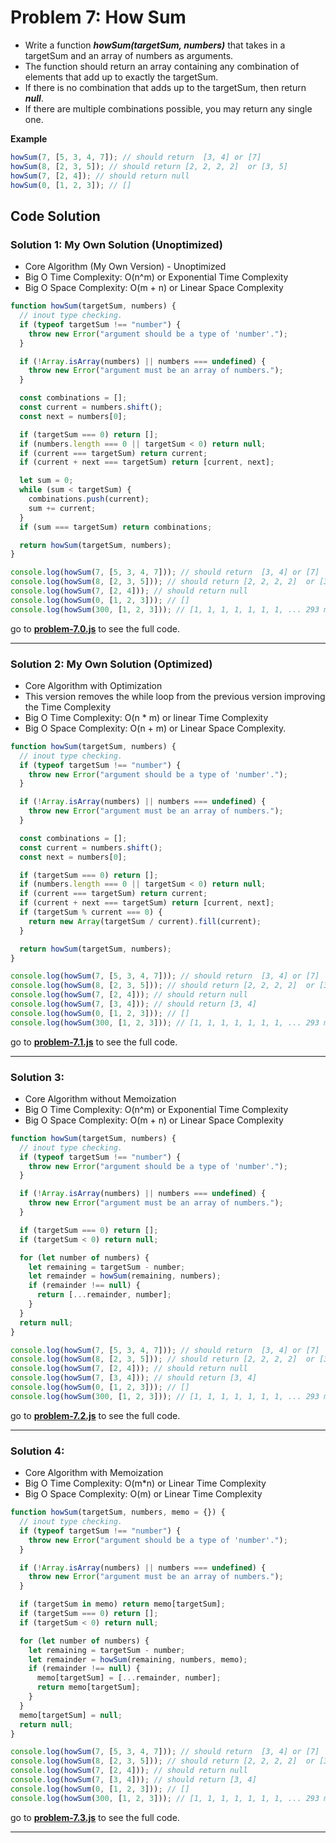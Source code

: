 # Problem 7: How Sum

- Write a function **_howSum(targetSum, numbers)_** that takes in a targetSum and an array of numbers as arguments.
- The function should return an array containing any combination of elements that add up to exactly the targetSum.
- If there is no combination that adds up to the targetSum, then return **_null_**.
- If there are multiple combinations possible, you may return any single one.

**Example**

```javascript
howSum(7, [5, 3, 4, 7]); // should return  [3, 4] or [7]
howSum(8, [2, 3, 5]); // should return [2, 2, 2, 2]  or [3, 5]
howSum(7, [2, 4]); // should return null
howSum(0, [1, 2, 3]); // []
```

## Code Solution

### Solution 1: My Own Solution (Unoptimized)

- Core Algorithm (My Own Version) - Unoptimized
- Big O Time Complexity: O(n^m) or Exponential Time Complexity
- Big O Space Complexity: O(m + n) or Linear Space Complexity

```javascript
function howSum(targetSum, numbers) {
  // inout type checking.
  if (typeof targetSum !== "number") {
    throw new Error("argument should be a type of 'number'.");
  }

  if (!Array.isArray(numbers) || numbers === undefined) {
    throw new Error("argument must be an array of numbers.");
  }

  const combinations = [];
  const current = numbers.shift();
  const next = numbers[0];

  if (targetSum === 0) return [];
  if (numbers.length === 0 || targetSum < 0) return null;
  if (current === targetSum) return current;
  if (current + next === targetSum) return [current, next];

  let sum = 0;
  while (sum < targetSum) {
    combinations.push(current);
    sum += current;
  }
  if (sum === targetSum) return combinations;

  return howSum(targetSum, numbers);
}

console.log(howSum(7, [5, 3, 4, 7])); // should return  [3, 4] or [7]
console.log(howSum(8, [2, 3, 5])); // should return [2, 2, 2, 2]  or [3, 5]
console.log(howSum(7, [2, 4])); // should return null
console.log(howSum(0, [1, 2, 3])); // []
console.log(howSum(300, [1, 2, 3])); // [1, 1, 1, 1, 1, 1, 1, ... 293 more items]
```

go to **[problem-7.0.js](https://github.com/Luderio/javascript-algorithms/blob/main/problem-7/problem-7.0.js)** to see the full code.

---

### Solution 2: My Own Solution (Optimized)

- Core Algorithm with Optimization
- This version removes the while loop from the previous version improving the Time Complexity
- Big O Time Complexity: O(n \* m) or linear Time Complexity
- Big O Space Complexity: O(n + m) or Linear Space Complexity.

```javascript
function howSum(targetSum, numbers) {
  // inout type checking.
  if (typeof targetSum !== "number") {
    throw new Error("argument should be a type of 'number'.");
  }

  if (!Array.isArray(numbers) || numbers === undefined) {
    throw new Error("argument must be an array of numbers.");
  }

  const combinations = [];
  const current = numbers.shift();
  const next = numbers[0];

  if (targetSum === 0) return [];
  if (numbers.length === 0 || targetSum < 0) return null;
  if (current === targetSum) return current;
  if (current + next === targetSum) return [current, next];
  if (targetSum % current === 0) {
    return new Array(targetSum / current).fill(current);
  }

  return howSum(targetSum, numbers);
}

console.log(howSum(7, [5, 3, 4, 7])); // should return  [3, 4] or [7]
console.log(howSum(8, [2, 3, 5])); // should return [2, 2, 2, 2]  or [3, 5]
console.log(howSum(7, [2, 4])); // should return null
console.log(howSum(7, [3, 4])); // should return [3, 4]
console.log(howSum(0, [1, 2, 3])); // []
console.log(howSum(300, [1, 2, 3])); // [1, 1, 1, 1, 1, 1, 1, ... 293 more items]
```

go to **[problem-7.1.js](https://github.com/Luderio/javascript-algorithms/blob/main/problem-7/problem-7.1.js)** to see the full code.

---

### Solution 3:

- Core Algorithm without Memoization
- Big O Time Complexity: O(n^m) or Exponential Time Complexity
- Big O Space Complexity: O(m + n) or Linear Space Complexity

```javascript
function howSum(targetSum, numbers) {
  // inout type checking.
  if (typeof targetSum !== "number") {
    throw new Error("argument should be a type of 'number'.");
  }

  if (!Array.isArray(numbers) || numbers === undefined) {
    throw new Error("argument must be an array of numbers.");
  }

  if (targetSum === 0) return [];
  if (targetSum < 0) return null;

  for (let number of numbers) {
    let remaining = targetSum - number;
    let remainder = howSum(remaining, numbers);
    if (remainder !== null) {
      return [...remainder, number];
    }
  }
  return null;
}

console.log(howSum(7, [5, 3, 4, 7])); // should return  [3, 4] or [7]
console.log(howSum(8, [2, 3, 5])); // should return [2, 2, 2, 2]  or [3, 5]
console.log(howSum(7, [2, 4])); // should return null
console.log(howSum(7, [3, 4])); // should return [3, 4]
console.log(howSum(0, [1, 2, 3])); // []
console.log(howSum(300, [1, 2, 3])); // [1, 1, 1, 1, 1, 1, 1, ... 293 more items]
```

go to **[problem-7.2.js](https://github.com/Luderio/javascript-algorithms/blob/main/problem-7/problem-7.2.js)** to see the full code.

---

### Solution 4:

- Core Algorithm with Memoization
- Big O Time Complexity: O(m\*n) or Linear Time Complexity
- Big O Space Complexity: O(m) or Linear Time Complexity

```javascript
function howSum(targetSum, numbers, memo = {}) {
  // inout type checking.
  if (typeof targetSum !== "number") {
    throw new Error("argument should be a type of 'number'.");
  }

  if (!Array.isArray(numbers) || numbers === undefined) {
    throw new Error("argument must be an array of numbers.");
  }

  if (targetSum in memo) return memo[targetSum];
  if (targetSum === 0) return [];
  if (targetSum < 0) return null;

  for (let number of numbers) {
    let remaining = targetSum - number;
    let remainder = howSum(remaining, numbers, memo);
    if (remainder !== null) {
      memo[targetSum] = [...remainder, number];
      return memo[targetSum];
    }
  }
  memo[targetSum] = null;
  return null;
}

console.log(howSum(7, [5, 3, 4, 7])); // should return  [3, 4] or [7]
console.log(howSum(8, [2, 3, 5])); // should return [2, 2, 2, 2]  or [3, 5]
console.log(howSum(7, [2, 4])); // should return null
console.log(howSum(7, [3, 4])); // should return [3, 4]
console.log(howSum(0, [1, 2, 3])); // []
console.log(howSum(300, [1, 2, 3])); // [1, 1, 1, 1, 1, 1, 1, ... 293 more items]
```

go to **[problem-7.3.js](https://github.com/Luderio/javascript-algorithms/blob/main/problem-7/problem-7.3.js)** to see the full code.

---
